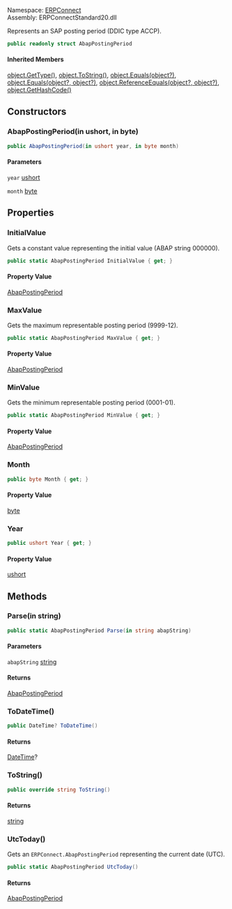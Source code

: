 Namespace: [ERPConnect](../)\
Assembly: ERPConnectStandard20.dll

Represents an SAP posting period (DDIC type ACCP).

```csharp
public readonly struct AbapPostingPeriod

```

#### Inherited Members

[object.GetType()](https://learn.microsoft.com/dotnet/api/system.object.gettype), [object.ToString()](https://learn.microsoft.com/dotnet/api/system.object.tostring), [object.Equals(object?)](<https://learn.microsoft.com/dotnet/api/system.object.equals#system-object-equals(system-object)>), [object.Equals(object?, object?)](<https://learn.microsoft.com/dotnet/api/system.object.equals#system-object-equals(system-object-system-object)>), [object.ReferenceEquals(object?, object?)](https://learn.microsoft.com/dotnet/api/system.object.referenceequals), [object.GetHashCode()](https://learn.microsoft.com/dotnet/api/system.object.gethashcode)

## Constructors

### AbapPostingPeriod(in ushort, in byte)

```csharp
public AbapPostingPeriod(in ushort year, in byte month)

```

#### Parameters

`year` [ushort](https://learn.microsoft.com/dotnet/api/system.uint16)

`month` [byte](https://learn.microsoft.com/dotnet/api/system.byte)

## Properties

### InitialValue

Gets a constant value representing the initial value (ABAP string 000000).

```csharp
public static AbapPostingPeriod InitialValue { get; }

```

#### Property Value

[AbapPostingPeriod](./)

### MaxValue

Gets the maximum representable posting period (9999-12).

```csharp
public static AbapPostingPeriod MaxValue { get; }

```

#### Property Value

[AbapPostingPeriod](./)

### MinValue

Gets the minimum representable posting period (0001-01).

```csharp
public static AbapPostingPeriod MinValue { get; }

```

#### Property Value

[AbapPostingPeriod](./)

### Month

```csharp
public byte Month { get; }

```

#### Property Value

[byte](https://learn.microsoft.com/dotnet/api/system.byte)

### Year

```csharp
public ushort Year { get; }

```

#### Property Value

[ushort](https://learn.microsoft.com/dotnet/api/system.uint16)

## Methods

### Parse(in string)

```csharp
public static AbapPostingPeriod Parse(in string abapString)

```

#### Parameters

`abapString` [string](https://learn.microsoft.com/dotnet/api/system.string)

#### Returns

[AbapPostingPeriod](./)

### ToDateTime()

```csharp
public DateTime? ToDateTime()

```

#### Returns

[DateTime](https://learn.microsoft.com/dotnet/api/system.datetime)?

### ToString()

```csharp
public override string ToString()

```

#### Returns

[string](https://learn.microsoft.com/dotnet/api/system.string)

### UtcToday()

Gets an `ERPConnect.AbapPostingPeriod` representing the current date (UTC).

```csharp
public static AbapPostingPeriod UtcToday()

```

#### Returns

[AbapPostingPeriod](./)
